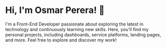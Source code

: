 # Hi, I'm Osmar Perera! 👋

I'm a Front-End Developer passionate about exploring the latest in technology and continuously learning new skills.
Here, you'll find my personal projects, including dashboards, service platforms, landing pages, and more. Feel free to explore and discover my work!
<!--
- 🔭 I’m currently working on ...
- 🌱 I’m currently learning ...
- 👯 I’m looking to collaborate on ...
- 🤔 I’m looking for help with ...
- 💬 Ask me about ...
- 📫 How to reach me: ...
- 😄 Pronouns: ...
- ⚡ Fun fact: ...
-->
